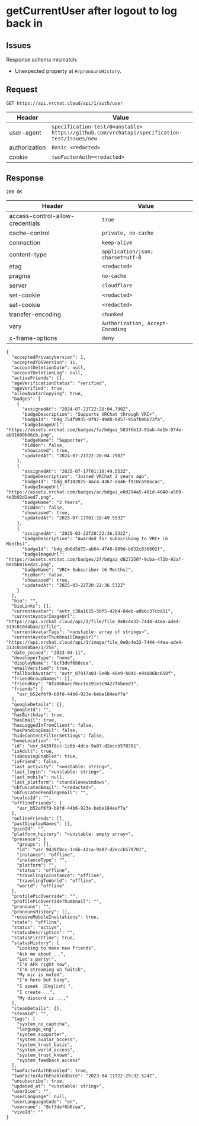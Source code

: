 # getCurrentUser after logout to log back in

## Issues
Response schema mismatch:
* Unexpected property at ``#/pronounsHistory``.
## Request
`GET https://api.vrchat.cloud/api/1/auth/user`

| Header | Value |
| ------ | ----- |
| user-agent | `specification-test/@<unstable> https://github.com/vrchatapi/specification-test/issues/new` |
| authorization | `Basic <redacted>` |
| cookie | `twoFactorAuth=<redacted>` |


## Response
`200 OK`

| Header | Value |
| ------ | ----- |
| access-control-allow-credentials | `true` |
| cache-control | `private, no-cache` |
| connection | `keep-alive` |
| content-type | `application/json; charset=utf-8` |
| etag | `<redacted>` |
| pragma | `no-cache` |
| server | `cloudflare` |
| set-cookie | `<redacted>` |
| set-cookie | `<redacted>` |
| transfer-encoding | `chunked` |
| vary | `Authorization, Accept-Encoding` |
| x-frame-options | `deny` |

```jsonc
{
  "acceptedPrivacyVersion": 1,
  "acceptedTOSVersion": 11,
  "accountDeletionDate": null,
  "accountDeletionLog": null,
  "activeFriends": [],
  "ageVerificationStatus": "verified",
  "ageVerified": true,
  "allowAvatarCopying": true,
  "badges": [
    {
      "assignedAt": "2024-07-21T22:28:04.790Z",
      "badgeDescription": "Supports VRChat through VRC+",
      "badgeId": "bdg_754f9935-0f97-49d8-b857-95afb9b673fa",
      "badgeImageUrl": "https://assets.vrchat.com/badges/fa/bdgai_583f6b13-91ab-4e1b-974e-ab91600b06cb.png",
      "badgeName": "Supporter",
      "hidden": false,
      "showcased": true,
      "updatedAt": "2024-07-21T22:28:04.790Z"
    },
    {
      "assignedAt": "2025-07-17T01:18:49.553Z",
      "badgeDescription": "Joined VRChat 2 years ago",
      "badgeId": "bdg_8f102075-4ac4-4367-aa46-f9c0ca90acac",
      "badgeImageUrl": "https://assets.vrchat.com/badges/ac/bdgai_e0d294a5-401d-4048-a569-4e3b92d2aed7.png",
      "badgeName": "2 Years",
      "hidden": false,
      "showcased": true,
      "updatedAt": "2025-07-17T01:18:49.553Z"
    },
    {
      "assignedAt": "2025-03-22T20:22:36.532Z",
      "badgeDescription": "Awarded for subscribing to VRC+ (6 Months)",
      "badgeId": "bdg_db6d5d75-ab64-4740-989d-b832c836802f",
      "badgeImageUrl": "https://assets.vrchat.com/badges/2f/bdgai_d827250f-9cba-472b-92af-b8cbb816ed2c.png",
      "badgeName": "VRC+ Subscriber (6 Months)",
      "hidden": false,
      "showcased": true,
      "updatedAt": "2025-03-22T20:22:36.532Z"
    }
  ],
  "bio": "",
  "bioLinks": [],
  "currentAvatar": "avtr_c38a1615-5bf5-42b4-84eb-a8b6c37cbd11",
  "currentAvatarImageUrl": "https://api.vrchat.cloud/api/1/file/file_0e8c4e32-7444-44ea-ade4-313c010d4bae/1/file",
  "currentAvatarTags": "<unstable: array of strings>",
  "currentAvatarThumbnailImageUrl": "https://api.vrchat.cloud/api/1/image/file_0e8c4e32-7444-44ea-ade4-313c010d4bae/1/256",
  "date_joined": "2023-04-11",
  "developerType": "none",
  "displayName": "8cf3def6b8cea",
  "emailVerified": true,
  "fallbackAvatar": "avtr_07917a03-5e0b-48e9-b041-e94086bc658f",
  "friendGroupNames": [],
  "friendKey": "0fa860aec70cc1e191e3c9427f6beed3",
  "friends": [
    "usr_b52ef6f9-b8fd-44b6-923e-bebe184eef7a"
  ],
  "googleDetails": {},
  "googleId": "",
  "hasBirthday": true,
  "hasEmail": true,
  "hasLoggedInFromClient": false,
  "hasPendingEmail": false,
  "hideContentFilterSettings": false,
  "homeLocation": "",
  "id": "usr_9439f8cc-1c6b-4dca-9a07-d2eccb570701",
  "isAdult": true,
  "isBoopingEnabled": true,
  "isFriend": false,
  "last_activity": "<unstable: string>",
  "last_login": "<unstable: string>",
  "last_mobile": null,
  "last_platform": "standalonewindows",
  "obfuscatedEmail": "<redacted>",
  "obfuscatedPendingEmail": "",
  "oculusId": "",
  "offlineFriends": [
    "usr_b52ef6f9-b8fd-44b6-923e-bebe184eef7a"
  ],
  "onlineFriends": [],
  "pastDisplayNames": [],
  "picoId": "",
  "platform_history": "<unstable: empty array>",
  "presence": {
    "groups": [],
    "id": "usr_9439f8cc-1c6b-4dca-9a07-d2eccb570701",
    "instance": "offline",
    "instanceType": "",
    "platform": "",
    "status": "offline",
    "travelingToInstance": "offline",
    "travelingToWorld": "offline",
    "world": "offline"
  },
  "profilePicOverride": "",
  "profilePicOverrideThumbnail": "",
  "pronouns": "",
  "pronounsHistory": [],
  "receiveMobileInvitations": true,
  "state": "offline",
  "status": "active",
  "statusDescription": "",
  "statusFirstTime": true,
  "statusHistory": [
    "Looking to make new friends",
    "Ask me about ․․․",
    "Let's partyǃ",
    "I'm AFK right now",
    "I'm streaming on Twitch",
    "My mic is muted",
    "I'm here but busy",
    "I speak ［English］",
    "I create ․․․",
    "My discord is ․․․‚"
  ],
  "steamDetails": {},
  "steamId": "",
  "tags": [
    "system_no_captcha",
    "language_eng",
    "system_supporter",
    "system_avatar_access",
    "system_trust_basic",
    "system_world_access",
    "system_trust_known",
    "system_feedback_access"
  ],
  "twoFactorAuthEnabled": true,
  "twoFactorAuthEnabledDate": "2023-04-11T22:29:32.524Z",
  "unsubscribe": true,
  "updated_at": "<unstable: string>",
  "userIcon": "",
  "userLanguage": null,
  "userLanguageCode": "en",
  "username": "8cf3def6b8cea",
  "viveId": ""
}
```
